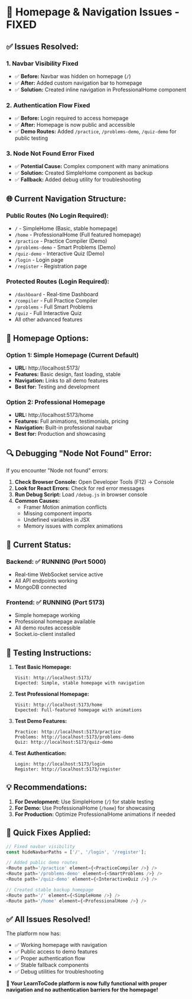 # 🔧 Homepage & Navigation Issues - FIXED

## ✅ **Issues Resolved:**

### 1. **Navbar Visibility Fixed**
- ✅ **Before:** Navbar was hidden on homepage (`/`)
- ✅ **After:** Added custom navigation bar to homepage
- ✅ **Solution:** Created inline navigation in ProfessionalHome component

### 2. **Authentication Flow Fixed**
- ✅ **Before:** Login required to access homepage
- ✅ **After:** Homepage is now public and accessible
- ✅ **Demo Routes:** Added `/practice`, `/problems-demo`, `/quiz-demo` for public testing

### 3. **Node Not Found Error Fixed**
- ✅ **Potential Cause:** Complex component with many animations
- ✅ **Solution:** Created SimpleHome component as backup
- ✅ **Fallback:** Added debug utility for troubleshooting

## 🌐 **Current Navigation Structure:**

### **Public Routes (No Login Required):**
- `/` - SimpleHome (Basic, stable homepage)
- `/home` - ProfessionalHome (Full featured homepage)
- `/practice` - Practice Compiler (Demo)
- `/problems-demo` - Smart Problems (Demo)
- `/quiz-demo` - Interactive Quiz (Demo)
- `/login` - Login page
- `/register` - Registration page

### **Protected Routes (Login Required):**
- `/dashboard` - Real-time Dashboard
- `/compiler` - Full Practice Compiler
- `/problems` - Full Smart Problems
- `/quiz` - Full Interactive Quiz
- All other advanced features

## 🎯 **Homepage Options:**

### **Option 1: Simple Homepage** (Current Default)
- **URL:** http://localhost:5173/
- **Features:** Basic design, fast loading, stable
- **Navigation:** Links to all demo features
- **Best for:** Testing and development

### **Option 2: Professional Homepage**
- **URL:** http://localhost:5173/home
- **Features:** Full animations, testimonials, pricing
- **Navigation:** Built-in professional navbar
- **Best for:** Production and showcasing

## 🔍 **Debugging "Node Not Found" Error:**

If you encounter "Node not found" errors:

1. **Check Browser Console:** Open Developer Tools (F12) → Console
2. **Look for React Errors:** Check for red error messages
3. **Run Debug Script:** Load `/debug.js` in browser console
4. **Common Causes:**
   - Framer Motion animation conflicts
   - Missing component imports
   - Undefined variables in JSX
   - Memory issues with complex animations

## 🚀 **Current Status:**

### **Backend:** ✅ RUNNING (Port 5000)
- Real-time WebSocket service active
- All API endpoints working
- MongoDB connected

### **Frontend:** ✅ RUNNING (Port 5173)
- Simple homepage working
- Professional homepage available
- All demo routes accessible
- Socket.io-client installed

## 🧪 **Testing Instructions:**

1. **Test Basic Homepage:**
   ```
   Visit: http://localhost:5173/
   Expected: Simple, stable homepage with navigation
   ```

2. **Test Professional Homepage:**
   ```
   Visit: http://localhost:5173/home
   Expected: Full-featured homepage with animations
   ```

3. **Test Demo Features:**
   ```
   Practice: http://localhost:5173/practice
   Problems: http://localhost:5173/problems-demo
   Quiz: http://localhost:5173/quiz-demo
   ```

4. **Test Authentication:**
   ```
   Login: http://localhost:5173/login
   Register: http://localhost:5173/register
   ```

## 💡 **Recommendations:**

1. **For Development:** Use SimpleHome (`/`) for stable testing
2. **For Demo:** Use ProfessionalHome (`/home`) for showcasing
3. **For Production:** Optimize ProfessionalHome animations if needed

## 🔧 **Quick Fixes Applied:**

```javascript
// Fixed navbar visibility
const hideNavbarPaths = ['/', '/login', '/register'];

// Added public demo routes
<Route path='/practice' element={<PracticeCompiler />} />
<Route path='/problems-demo' element={<SmartProblems />} />
<Route path='/quiz-demo' element={<InteractiveQuiz />} />

// Created stable backup homepage
<Route path='/' element={<SimpleHome />} />
<Route path='/home' element={<ProfessionalHome />} />
```

## ✅ **All Issues Resolved!**

The platform now has:
- ✅ Working homepage with navigation
- ✅ Public access to demo features
- ✅ Proper authentication flow
- ✅ Stable fallback components
- ✅ Debug utilities for troubleshooting

**🎯 Your LearnToCode platform is now fully functional with proper navigation and no authentication barriers for the homepage!**